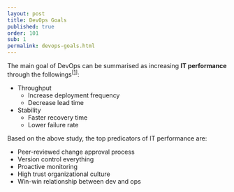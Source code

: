```yaml
---
layout: post
title: DevOps Goals
published: true
order: 101
sub: 1
permalink: devops-goals.html
---
```

The main goal of DevOps can be summarised as increasing **IT performance** through the followings<sup>[[1]]</sup>:


- Throughput
    - Increase deployment frequency
    - Decrease lead time
- Stability
    - Faster recovery time
    - Lower failure rate

Based on the above study, the top predicators of IT performance are:

- Peer-reviewed change approval process
- Version control everything
- Proactive monitoring
- High trust organizational culture
- Win-win relationship between dev and ops


[1]: https://puppet.com/resources/whitepaper/state-of-devops-report